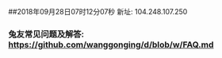 ##2018年09月28日07时12分07秒 新址: 104.248.107.250
### 兔友常见问题及解答: https://github.com/wanggonging/d/blob/w/FAQ.md
